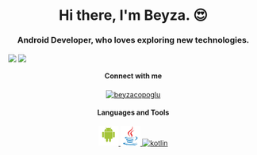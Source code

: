 <h1 align="center">Hi there, I'm Beyza. 😍 </h1>
<h3 align="center">Android Developer, who loves exploring new technologies.</h3>
<img src="https://www.cyberrafting.com/assets/images/gifs/mobile.gif" align="center" width="400">
<img src = "https://media.giphy.com/media/llarwdtFqG63IlqUR1/giphy.gif" align="center" width="400"> 
<h4 align="center">Connect with me</h3>
<p align="center">
<a href="https://linkedin.com/in/beyzacopoglu" target="blank"><img align="center" src="https://raw.githubusercontent.com/rahuldkjain/github-profile-readme-generator/master/src/images/icons/Social/linked-in-alt.svg" alt="beyzacopoglu" height="30" width="40" /></a>
</p>
<h4 align="center">Languages and Tools</h3>
<p align="center"> <a href="https://developer.android.com" target="_blank" rel="noreferrer"> <img src="https://raw.githubusercontent.com/devicons/devicon/master/icons/android/android-original-wordmark.svg" alt="android" width="40" height="40"/> </a> <a href="https://www.java.com" target="_blank" rel="noreferrer"> <img src="https://raw.githubusercontent.com/devicons/devicon/master/icons/java/java-original.svg" alt="java" width="40" height="40"/> </a> <a href="https://kotlinlang.org" target="_blank" rel="noreferrer"> <img src="https://www.vectorlogo.zone/logos/kotlinlang/kotlinlang-icon.svg" alt="kotlin" width="40" height="40"/> </a> </p>
